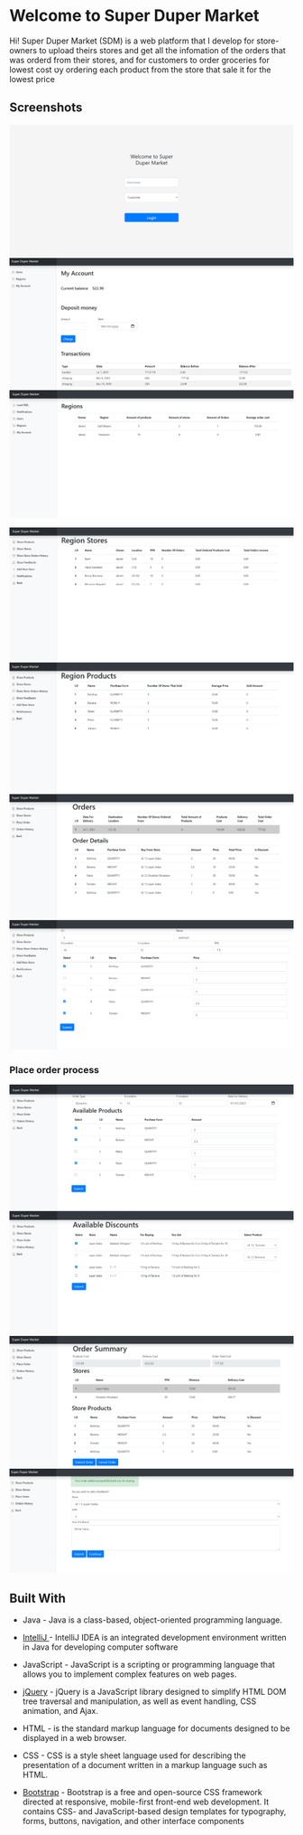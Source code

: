 ﻿# Welcome to Super Duper Market
Hi!
Super Duper Market (SDM) is a web platform that I develop for store-owners to upload theirs stores and get all the infomation of the orders that was orderd from their stores, and for customers to order groceries for lowest cost טy ordering each product from the store that sale it for the lowest price 

## Screenshots


![Login Page](Screenshots/login.png)
![Dashborad Page](Screenshots/userAccount.png)
![Dashborad Page](Screenshots/regions.png)

![User Page](Screenshots/regionStores.png)
![User Page](Screenshots/regionProducts.png)
![User Page](Screenshots/ordersHistory.png)
![User Page](Screenshots/addNewStore.png)

### Place order process
![User Page](Screenshots/chooseProducts.png)
![User Page](Screenshots/chooseDiscounts.png)
![User Page](Screenshots/orderSummary.png)
![User Page](Screenshots/feedback.png)


## Built With

* Java - Java is a class-based, object-oriented programming language.
* [IntelliJ ](https://www.jetbrains.com/idea/) - IntelliJ IDEA is an integrated development environment written in Java for developing computer software

* JavaScript  - JavaScript is a scripting or programming language that allows you to implement complex features on web pages.
* [jQuery](https://jquery.com/) - jQuery is a JavaScript library designed to simplify HTML DOM tree traversal and manipulation, as well as event handling, CSS animation, and Ajax.

* HTML -  is the standard markup language for documents designed to be displayed in a web browser.
* CSS - CSS is a style sheet language used for describing the presentation of a document written in a markup language such as HTML.

* [Bootstrap](https://getbootstrap.com/) - Bootstrap is a free and open-source CSS framework directed at responsive, mobile-first front-end web development. It contains CSS- and JavaScript-based design templates for typography, forms, buttons, navigation, and other interface components


```
